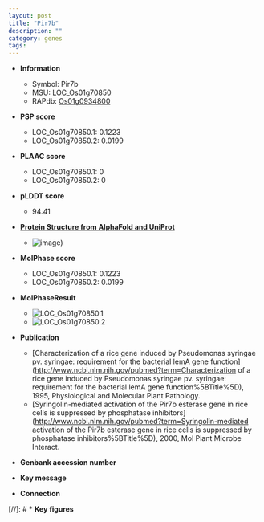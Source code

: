 ```yaml
---
layout: post
title: "Pir7b"
description: ""
category: genes
tags: 
---
```


* **Information**  
    + Symbol: Pir7b  
    + MSU: [LOC_Os01g70850](http://rice.plantbiology.msu.edu/cgi-bin/ORF_infopage.cgi?orf=LOC_Os01g70850)  
    + RAPdb: [Os01g0934800](http://rapdb.dna.affrc.go.jp/viewer/gbrowse_details/irgsp1?name=Os01g0934800)  

* **PSP score**  
    + LOC_Os01g70850.1: 0.1223 
    + LOC_Os01g70850.2: 0.0199 

* **PLAAC score**  
    + LOC_Os01g70850.1: 0 
    + LOC_Os01g70850.2: 0 

* **pLDDT score**
    + 94.41

* **[Protein Structure from AlphaFold and UniProt](https://www.uniprot.org/uniprotkb/Q0JG99/entry#structure)**
    + ![image](https://ricepsp.github.io/images/Q0/AF-Q0JG99-F1.png))

* **MolPhase score**
    + LOC_Os01g70850.1: 0.1223
    + LOC_Os01g70850.2: 0.0199

* **MolPhaseResult**
    + ![LOC_Os01g70850.1](https://ricepsp.github.io/pictures/LOC_Os01g/LOC_Os01g70850.1.png)
    + ![LOC_Os01g70850.2](https://ricepsp.github.io/pictures/LOC_Os01g/LOC_Os01g70850.2.png)

* **Publication**  
    + [Characterization of a rice gene induced by Pseudomonas syringae pv. syringae: requirement for the bacterial lemA gene function](http://www.ncbi.nlm.nih.gov/pubmed?term=Characterization of a rice gene induced by Pseudomonas syringae pv. syringae: requirement for the bacterial lemA gene function%5BTitle%5D), 1995, Physiological and Molecular Plant Pathology.
    + [Syringolin-mediated activation of the Pir7b esterase gene in rice cells is suppressed by phosphatase inhibitors](http://www.ncbi.nlm.nih.gov/pubmed?term=Syringolin-mediated activation of the Pir7b esterase gene in rice cells is suppressed by phosphatase inhibitors%5BTitle%5D), 2000, Mol Plant Microbe Interact.

* **Genbank accession number**  

* **Key message**  

* **Connection**  

[//]: # * **Key figures**  


